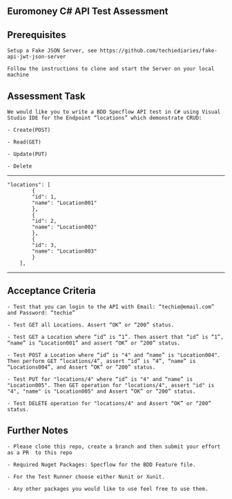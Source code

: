 ## Euromoney C# API Test Assessment

## Prerequisites 

    Setup a Fake JSON Server, see https://github.com/techiediaries/fake-api-jwt-json-server

    Follow the instructions to clone and start the Server on your local machine

## Assessment Task	

    We would like you to write a BDD Specflow API test in C# using Visual Studio IDE for the Endpoint “locations” which demonstrate CRUD: 
    
    - Create(POST) 
    
    - Read(GET) 
    
    - Update(PUT) 
    
    - Delete    
    

---

    "locations": [
            {
            "id": 1,
            "name": "Location001"
            },
            {
            "id": 2,
            "name": "Location002"
            },
            {
            "id": 3,
            "name": "Location003"
            }
        ],

---

## Acceptance Criteria

    - Test that you can login to the API with Email: “techie@email.com” and Password: “techie”

    - Test GET all Locations. Assert “OK” or “200” status.
	
    - Test GET a Location where “id” is “1”. Then assert that “id” is “1”, “name” is “Location001” and assert “OK” or “200” status.

    - Test POST a Location where “id” is "4" and “name” is "Location004". Then perform GET “locations/4”, assert “id” is “4”, “name” is “Locations004”, and Assert “OK” or “200” status.
    
    - Test PUT for "locations/4" where “id” is "4" and “name” is "Location005". Then GET operation for "locations/4", assert "id" is "4", "name" is "Location005" and Assert “OK” or “200” status.
    
    - Test DELETE operation for "locations/4" and Assert “OK” or “200” status.

## Further Notes

    - Please clone this repo, create a branch and then submit your effort as a PR  to this repo
    
    - Required Nuget Packages: Specflow for the BDD Feature file.  

    - For the Test Runner choose either Nunit or Xunit. 

    - Any other packages you would like to use feel free to use them.





